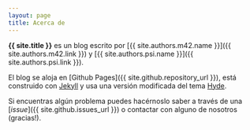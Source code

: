 ```yaml
---
layout: page
title: Acerca de
---
```


**{{ site.title }}** es un blog escrito por
[{{ site.authors.m42.name }}]({{ site.authors.m42.link }}) y
[{{ site.authors.psi.name }}]({{ site.authors.psi.link }}).

El blog se aloja en [Github Pages]({{ site.github.repository_url }}),
está construido con [Jekyll](https://jekyllrb.com)
y usa una versión modificada del tema [Hyde](http://hyde.getpoole.com).

Si encuentras algún problema puedes hacérnoslo saber a través de una
[*issue*]({{ site.github.issues_url }}) o contactar con alguno de nosotros (gracias!).

